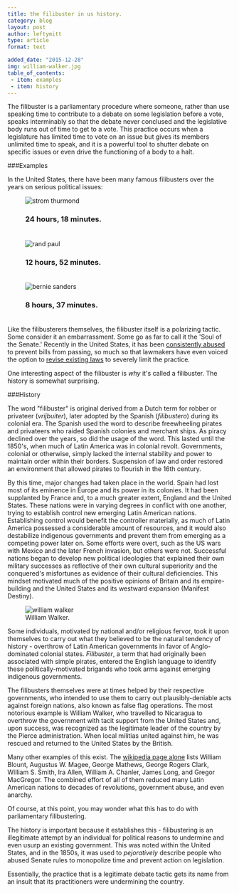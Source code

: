 ```yaml
---
title: the filibuster in us history.
category: blog
layout: post
author: leftymitt
type: article
format: text

added_date: "2015-12-28"
img: william-walker.jpg
table_of_contents:
 - item: examples
 - item: history
---
```


The filibuster is a parliamentary procedure where someone, rather than use speaking time to contribute to a debate on some legislation before a vote, speaks interminably so that the debate never conclused and the legislative body runs out of time to get to a vote. 
This practice occurs when a legislature has limited time to vote on an issue but gives its members unlimited time to speak, and it is a powerful tool to shutter debate on specific issues or even drive the functioning of a body to a halt.  

###Examples 

In the United States, there have been many famous filibusters over the years on serious political issues:  

<div class="uk-grid" data-uk-grid="{animation:false, gutter:15}">

<div class="uk-width-1-1 uk-width-medium-1-2 uk-width-large-1-3">
<figure class="uk-overlay uk-overlay-hover">
<img class="uk-cover" alt="strom thurmond" src="{{ site.images }}/strom_thurmond.jpg">
<figcaption class="uk-overlay-panel uk-overlay-fade uk-overlay-background
				       uk-flex uk-flex-center uk-flex-middle uk-text-center">
<h3>24 hours, 18 minutes.<br><br>
	<i class="uk-contrast uk-icon-cloud-download uk-icon-medium"></i>
</h3>
</figcaption>
<a class="uk-position-cover" href="{{ site.images }}/thurmond_filibuster_1957.pdf"></a>
</figure>
</div>

<div class="uk-width-1-1 uk-width-medium-1-2 uk-width-large-1-3">
<figure class="uk-overlay uk-overlay-hover">
<img class="uk-cover" alt="rand paul" src="https://img.youtube.com/vi/0ZLYwSPbNXo/hqdefault.jpg">
<figcaption class="uk-overlay-panel uk-overlay-fade uk-overlay-background
				       uk-flex uk-flex-center uk-flex-middle uk-text-center">
<h3>12 hours, 52 minutes.<br><br>
	<i class="uk-contrast uk-icon-play-circle uk-icon-medium"></i>
</h3>
</figcaption>
<a class="uk-position-cover" data-uk-lightbox href="https://www.youtube.com/watch?v=0ZLYwSPbNXo"></a>
</figure>
</div>

<div class="uk-width-1-1 uk-width-medium-1-2 uk-width-large-1-3">
<figure class="uk-overlay uk-overlay-hover">
<img class="uk-cover" alt="bernie sanders" src="https://img.youtube.com/vi/VLNKNq9soLE/hqdefault.jpg">
<figcaption class="uk-overlay-panel uk-overlay-fade uk-overlay-background
				       uk-flex uk-flex-center uk-flex-middle uk-text-center">
<h3>8 hours, 37 minutes.<br><br>
	<i class="uk-contrast uk-icon-play-circle uk-icon-medium"></i>
</h3>
</figcaption>
<a class="uk-position-cover" data-uk-lightbox href="https://www.youtube.com/watch?v=VLNKNq9soLE"></a>
</figure>
</div>

<!--
<div class="uk-width-1-1 uk-width-medium-1-2 uk-width-large-1-3">
<figure class="uk-overlay uk-overlay-hover">
<img class="uk-cover" alt="robert la follette" src="{{ site.images }}/robert_la_follette.jpg">
<figcaption class="uk-overlay-panel uk-overlay-fade uk-overlay-background
				       uk-flex uk-flex-center uk-flex-middle uk-text-center">
<h3>18 hours, 12 minutes.
</h3>
</figcaption>
<a class="uk-position-cover" href="https://en.wikipedia.org/wiki/Robert_M._La_Follette_Sr."></a>
</figure>
</div>
-->

</div>


Like the filibusterers themselves, the filibuster itself is a polarizing tactic. Some consider it an embarrassment. 
Some go as far to call it the 'Soul of the Senate.' 
Recently in the United States, it has been [consistently abused](http://www.huffingtonpost.com/2010/03/01/gop-filibuster-record-rep_n_480722.html) to prevent bills from passing, so much so that lawmakers have even voiced the option to [revise existing laws](https://www.washingtonpost.com/politics/senate-poised-to-limit-filibusters-in-party-line-vote-that-would-alter-centuries-of-precedent/2013/11/21/d065cfe8-52b6-11e3-9fe0-fd2ca728e67c_story.html) to severely limit the practice. 

One interesting aspect of the filibuster is *why* it's called a filibuster. The history is somewhat surprising.  

###History

The word "filibuster" is original derived from a Dutch term for robber or privateer (*vrijbuiter*), later adopted by the Spanish (*filibustero*) during its colonial era. 
The Spanish used the word to describe freewheeling pirates and privateers who raided Spanish colonies and merchant ships. 
As piracy declined over the years, so did the usage of the word. 
This lasted until the 1850's, when much of Latin America was in colonial revolt. 
Governments, colonial or otherwise, simply lacked the internal stability and power to maintain order within their borders. 
Suspension of law and order restored an environment that allowed pirates to flourish in the 16th century. 

By this time, major changes had taken place in the world. Spain had lost most of its eminence in Europe and its power in its colonies. 
It had been supplanted by France and, to a much greater extent, England and the United States. 
These nations were in varying degrees in conflict with one another, trying to establish control new emerging Latin American nations. 
Establishing control would benefit the controller materially, as much of Latin America possessed a considerable amount of resources, and it would also destabilize indigenous governments and prevent them from emerging as a competing power later on. 
Some efforts were overt, such as the US wars with Mexico and the later French invasion, but others were not. 
Successful nations began to develop new political ideologies that explained their own military successes as reflective of their own cultural superiority and the conquered's misfortunes as evidence of their cultural deficiencies. 
This mindset motivated much of the positive opinions of Britain and its empire-building and the United States and its westward expansion (Manifest Destiny).  

<figure class="uk-overlay uk-float-right uk-margin-left uk-margin-bottom">
	<img alt="william walker" class="uk-overlay-fade" style="max-width:400px;" src="{{site.images}}/william-walker.jpg">
	<figcaption class="uk-text-center uk-overlay-panel uk-ignore uk-overlay-background 
                      uk-overlay-bottom">William Walker.
	</figcaption>
</figure>

Some individuals, motivated by national and/or religious fervor, took it upon themselves to carry out what they believed to be the natural tendency of history - overthrow of Latin American governments in favor of Anglo-dominated colonial states. *Filibuster*, a term that had originally been associated with simple pirates, entered the English language to identify these politically-motivated brigands who took arms against emerging indigenous governments.  

The filibusters themselves were at times helped by their respective governments, who intended to use them to carry out plausibly-deniable acts against foreign nations, also known as false flag operations. 
The most notorious example is William Walker, who travelled to Nicaragua to overthrow the government with tacit support from the United States and, upon success, was recognized as the legitimate leader of the country by the Pierce administration. 
When local militias united against him, he was rescued and returned to the United States by the British.  

Many other examples of this exist. The [wikipedia page alone](https://en.wikipedia.org/wiki/Filibuster_%28military%29) lists William Blount, Augustus W. Magee, George Mathews, George Rogers Clark, William S. Smith, Ira Allen, William A. Chanler, James Long, and  Gregor MacGregor. The combined effort of all of them reduced many Latin American nations to decades of revolutions, government abuse, and even anarchy. 


Of course, at this point, you may wonder what this has to do with parliamentary filibustering.  

The history is important because it establishes this - filibustering is an illegitimate attempt by an individual for political reasons to undermine and even usurp an existing government. 
This was noted within the United States, and in the 1850s, it was used to *pejoratively* describe people who abused Senate rules to monopolize time and prevent action on legislation.  

Essentially, the practice that is a legitimate debate tactic gets its name from an insult that its practitioners were undermining the country.  

